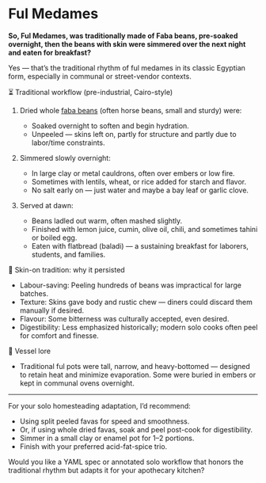 # Ful Medames #

**So, Ful Medames, was traditionally made of Faba beans, pre-soaked overnight, then the beans with skin were simmered over the next night and eaten for breakfast?**

Yes — that’s the traditional rhythm of ful medames in its classic Egyptian form, especially in communal or street-vendor contexts.

⏳ Traditional workflow (pre-industrial, Cairo-style)

1. Dried whole [faba beans](/main/apothecary/pantry/pulses/beans/faba_fava_broadbean_v1_20092025.md) (often horse beans, small and sturdy) were:
   - Soaked overnight to soften and begin hydration.
   - Unpeeled — skins left on, partly for structure and partly due to labor/time constraints.

2. Simmered slowly overnight:
   - In large clay or metal cauldrons, often over embers or low fire.
   - Sometimes with lentils, wheat, or rice added for starch and flavor.
   - No salt early on — just water and maybe a bay leaf or garlic clove.

3. Served at dawn:
   - Beans ladled out warm, often mashed slightly.
   - Finished with lemon juice, cumin, olive oil, chili, and sometimes tahini or boiled egg.
   - Eaten with flatbread (baladi) — a sustaining breakfast for laborers, students, and families.

🧂 Skin-on tradition: why it persisted

- Labour-saving: Peeling hundreds of beans was impractical for large batches.
- Texture: Skins gave body and rustic chew — diners could discard them manually if desired.
- Flavour: Some bitterness was culturally accepted, even desired.
- Digestibility: Less emphasized historically; modern solo cooks often peel for comfort and finesse.

🏺 Vessel lore

- Traditional ful pots were tall, narrow, and heavy-bottomed — designed to retain heat and minimize evaporation. Some were buried in embers or kept in communal ovens overnight.

---

For your solo homesteading adaptation, I’d recommend:
- Using split peeled favas for speed and smoothness.
- Or, if using whole dried favas, soak and peel post-cook for digestibility.
- Simmer in a small clay or enamel pot for 1–2 portions.
- Finish with your preferred acid-fat-spice trio.

Would you like a YAML spec or annotated solo workflow that honors the traditional rhythm but adapts it for your apothecary kitchen?
